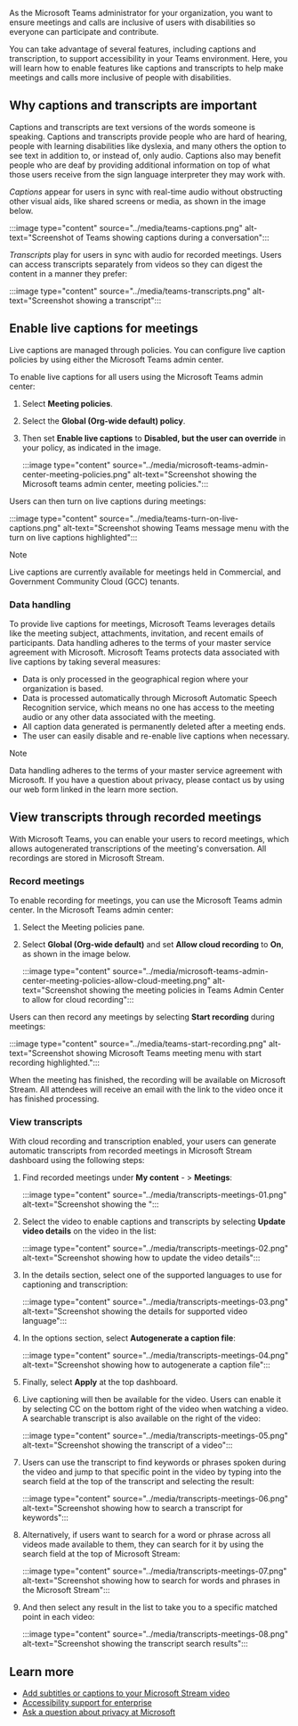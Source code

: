 As the Microsoft Teams administrator for your organization, you want to ensure meetings and calls are inclusive of users with disabilities so everyone can participate and contribute.

You can take advantage of several features, including captions and transcription, to support accessibility in your Teams environment.
Here, you will learn how to enable features like captions and transcripts to help make meetings and calls more inclusive of people with disabilities.

## Why captions and transcripts are important

Captions and transcripts are text versions of the words someone is speaking. Captions and transcripts provide people who are hard of hearing, people with learning disabilities like dyslexia, and many others the option to see text in addition to, or instead of, only audio. Captions also may benefit people who are deaf by providing additional information on top of what those users receive from the sign language interpreter they may work with.

*Captions* appear for users in sync with real-time audio without obstructing other visual aids, like shared screens or media, as shown in the image below.

:::image type="content" source="../media/teams-captions.png" alt-text="Screenshot of Teams showing captions during a conversation":::

*Transcripts* play for users in sync with audio for recorded meetings. Users can access transcripts separately from videos so they can digest the content in a manner they prefer:

:::image type="content" source="../media/teams-transcripts.png" alt-text="Screenshot showing a transcript":::

## Enable live captions for meetings

Live captions are managed through policies. You can configure live caption policies by using either the Microsoft Teams admin center.

To enable live captions for all users using the Microsoft Teams admin center:

1. Select **Meeting policies**.
1. Select the **Global (Org-wide default) policy**.
1. Then set **Enable live captions** to **Disabled, but the user can override** in your policy, as indicated in the image.

   :::image type="content" source="../media/microsoft-teams-admin-center-meeting-policies.png" alt-text="Screenshot showing the Microsoft teams admin center, meeting policies.":::

Users can then turn on live captions during meetings:

:::image type="content" source="../media/teams-turn-on-live-captions.png" alt-text="Screenshot showing Teams message menu with the turn on live captions highlighted":::

> [!NOTE]
>
> Live captions are currently available for meetings held in Commercial, and Government Community Cloud (GCC) tenants.

### Data handling

To provide live captions for meetings, Microsoft Teams leverages details like the meeting subject, attachments, invitation, and recent emails of participants. Data handling adheres to the terms of your master service agreement with Microsoft. Microsoft Teams protects data associated with live captions by taking several measures:

- Data is only processed in the geographical region where your organization is based.
- Data is processed automatically through Microsoft Automatic Speech Recognition service, which means no one has access to the meeting audio or any other data associated with the meeting.
- All caption data generated is permanently deleted after a meeting ends.
- The user can easily disable and re-enable live captions when necessary.

> [!NOTE]
>
> Data handling adheres to the terms of your master service agreement with Microsoft. If you have a question about privacy, please contact us by using our web form linked in the learn more section.

## View transcripts through recorded meetings

With Microsoft Teams, you can enable your users to record meetings, which allows autogenerated transcriptions of the meeting's conversation.  All recordings are stored in Microsoft Stream.

### Record meetings

To enable recording for meetings, you can use the Microsoft Teams admin center.
In the Microsoft Teams admin center:

1. Select the Meeting policies pane.
1. Select **Global (Org-wide default)** and set **Allow cloud recording** to **On**, as shown in the image below.

   :::image type="content" source="../media/microsoft-teams-admin-center-meeting-policies-allow-cloud-meeting.png" alt-text="Screenshot showing the meeting policies in Teams Admin Center to allow for cloud recording":::

Users can then record any meetings by selecting **Start recording** during meetings:

:::image type="content" source="../media/teams-start-recording.png" alt-text="Screenshot showing Microsoft Teams meeting menu with start recording highlighted.":::

When the meeting has finished, the recording will be available on Microsoft Stream. All attendees will receive an email with the link to the video once it has finished processing.

### View transcripts

With cloud recording and transcription enabled, your users can generate automatic transcripts from recorded meetings in Microsoft Stream dashboard using the following steps:

1. Find recorded meetings under **My content** - > **Meetings**:

   :::image type="content" source="../media/transcripts-meetings-01.png" alt-text="Screenshot showing the ":::

1. Select the video to enable captions and transcripts by selecting **Update video details** on the video in the list:

   :::image type="content" source="../media/transcripts-meetings-02.png" alt-text="Screenshot showing how to update the video details":::

1. In the details section, select one of the supported languages to use for captioning and transcription:

   :::image type="content" source="../media/transcripts-meetings-03.png" alt-text="Screenshot showing the details for supported video language":::

1. In the options section, select **Autogenerate a caption file**:

   :::image type="content" source="../media/transcripts-meetings-04.png" alt-text="Screenshot showing how to autogenerate a caption file":::

1. Finally, select **Apply** at the top dashboard.

1. Live captioning will then be available for the video. Users can enable it by selecting CC on the bottom right of the video when watching a video. A searchable transcript is also available on the right of the video:

   :::image type="content" source="../media/transcripts-meetings-05.png" alt-text="Screenshot showing the transcript of a video":::

1. Users can use the transcript to find keywords or phrases spoken during the video and jump to that specific point in the video by typing into the search field at the top of the transcript and selecting the result:

   :::image type="content" source="../media/transcripts-meetings-06.png" alt-text="Screenshot showing how to search a transcript for keywords":::

1. Alternatively, if users want to search for a word or phrase across all videos made available to them, they can search for it by using the search field at the top of Microsoft Stream:

   :::image type="content" source="../media/transcripts-meetings-07.png" alt-text="Screenshot showing how to search for words and phrases in the Microsoft Stream":::

1. And then select any result in the list to take you to a specific matched point in each video:

   :::image type="content" source="../media/transcripts-meetings-08.png" alt-text="Screenshot showing the transcript search results":::

## Learn more

- [Add subtitles or captions to your Microsoft Stream video](https://docs.microsoft.com/stream/portal-add-subtitles-captions)
- [Accessibility support for enterprise](https://support.microsoft.com/accessibility/enterprise-answer-desk)
- [Ask a question about privacy at Microsoft](https://privacy.microsoft.com/privacy-questions)
